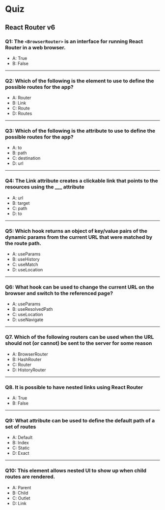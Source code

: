 # Quiz
## React Router v6

### Q1: The `<BrowserRouter>` is an interface for running React Router in a web browser.

- A: True
- B: False
---
### Q2: Which of the following is the element to use to define the possible routes for the app?

- A: Router
- B: Link
- C: Route
- D: Routes
---
### Q3: Which of the following is the attribute to use to define the possible routes for the app?

- A: to
- B: path
- C: destination
- D: url
---
### Q4: The Link attribute creates a clickable link that points to the resources using the ___ attribute

- A: url
- B: target
- C: path
- D: to
---
### Q5: Which hook returns an object of key/value pairs of the dynamic params from the current URL that were matched by the route path.

- A: useParams
- B: useHistory
- C: useMatch
- D: useLocation
---
### Q6: What hook can be used to change the current URL on the browser and switch to the referenced page?

- A: useParams
- B: useResolvedPath
- C: useLocation
- D: useNavigate
---
### Q7. Which of the following routers can be used when the URL should not (or cannot) be sent to the server for some reason

- A: BrowserRouter
- B: HashRouter
- C: Router
- D: HistoryRouter
---
### Q8. It is possible to have nested links using React Router

- A: True
- B: False
---
### Q9: What attribute can be used to define the default path of a set of routes

- A: Default
- B: Index
- C: Static
- D: Exact
---
### Q10: This element allows nested UI to show up when child routes are rendered.

- A: Parent
- B: Child
- C: Outlet
- D: Link
